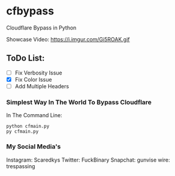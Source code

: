 # cfbypass
Cloudflare Bypass in Python

Showcase Video: https://i.imgur.com/Gi5ROAK.gif

## ToDo List:
- [ ] Fix Verbosity Issue
- [x] Fix Color Issue
- [ ] Add Multiple Headers

### Simplest Way In The World To Bypass Cloudflare
In The Command Line:
```
python cfmain.py
py cfmain.py
```
### My Social Media's 
Instagram: Scaredkys
Twitter: FuckBinary
Snapchat: gunvise
wire: trespassing
